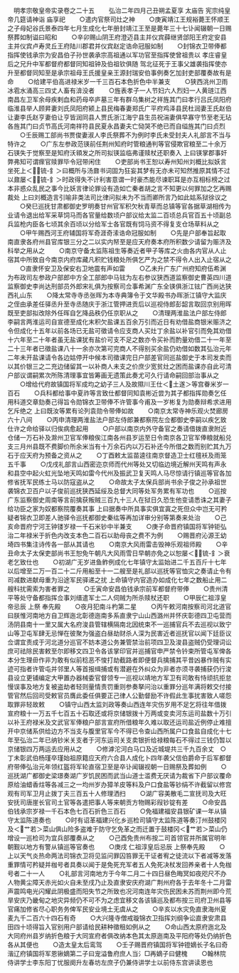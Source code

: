 <!-- { "loadSidebar": true } -->
　明孝宗敬皇帝实录卷之二十五
　　弘治二年四月己丑朔孟夏享  太庙告  宪宗纯皇帝几筵请神诣  庙享祀
　　○遣内官祭司灶之神
　　○庚寅靖江王规裕薨王怀顺王之子母妃谷氏景泰四年七月生成化七年册封靖江王至是薨年三十七讣闻辍朝一日赐祭葬如制谥曰昭和
　　○辛卯赐山阴王府澄迈县主并仪宾薛继贤郃阳王府定安县主并仪宾卢寿灵丘王府陆川郡君并仪宾赵定诰命冠服如制
　　○封锦衣卫带俸都指挥使钱承宗为安昌伯子孙世袭承宗高祖通以军功官至指挥使曾祖贵以  孝庄睿皇后之兄升中军都督府都督同知祖钟及伯祖钦俱随  驾北征死于王事父雄袭指挥使亦升至都督同知至是承宗祖母王氏援皇亲王源封瑞安伯事例奏乞加封吏部覆奏故有是命
　　○给建平伯高进禄米岁一千三百石本色折色中半兼支
　　○狭西洮州卫雨冰雹水涌高三四丈人畜有渰没者
　　○旌表孝子一人节妇六人烈妇一人黄琏江西南昌左卫军余母疾剌血和药母卒庐墓三年有群乌集树之祥旌其门曰孝行吕氏凤阳府临淮县举人顾昇妻刘氏凤阳府颍上县民梅春妻郑氏广平府鸡泽县民杜润妻王氏赵伯让妻李氏赵亨妻伯让亨皆润同县人贾氏浙江海宁县生员祝湍妻俱早寡守节至老无玷各旌其门曰贞节高氏河南祥符县民夏永昌妻夫亡恸哭不绝已而自缢旌其门曰贞烈
　　○壬辰赐工部尚书贾俊妻淑人李氏祭葬不为例时李氏未受封夫人礼部言不当与特许之
　　○广东左参政范锳前任荆州知府时管粮通判等官侵欺官粮至二十余万石锳失于觉察至是知府沃頖发之所司拟锳监临弗谨赎杖还职奏入  上曰锳掌郡事奸弊弗知可谓瘝官赎罪毕令冠带闲住
　　○吏部尚书王恕以寿州知州刘概比拟妖言坐死上＜锍-釒＞曰概所与汤鼐书词固为狂妄其梦有无亦未可知然推原其情不过以鼐屡＜锍-釒＞时政得失不计利害意谓一时豪杰能尽谏职耳是亦互相标榜之过本非惑众乱民之事今比妖言律论罪设有造如亡秦者胡之言不知更以何罪加之乞再赐裁处  上曰刘概造言引喻非类法司比律问拟未为不当而卿所言乃如此姑系狱徐议之
　　○癸巳巡抚甘肃都御史罗明奏甘州官军积欠秋青草而总镇等官各据草湖相传为业请令退出给军采草饲马而各官量给数顷户部议给太监二百顷总兵官百五十顷副总兵监枪内臣各七顷其余百顷以分给军士各官既有饲马资不得复支仓场草料从之
　　○甲午赐西河王府辅国将军奇涯奇溹诰命冠服如制
　　○先是户部奉旨起取南直隶各府州县官库银三分之二以实内帑至是应天府奏本府所积数少请留为赈济及科举之用从之
　　○南京守备太监陈祖生等奏近者甲子等库之火由各内官从人止宿其中所致自今南京内府库藏凡积贮钱粮处所俱乞严为之禁不得令人出入止宿从之
　　○直隶怀安卫及保安右卫地震有声如雷
　　○乙未升广东广州府知府伍希渊为布政司左参政户部郎中方全工部郎中马铉为左右参议狭西道监察御史曹英四川道监察御史李尚达刑部员外郎宋礼俱为按察司佥事希渊广东全锳俱浙江铉广西尚达狭西礼山东
　　○降太常寺寺丞张晖为本寺典簿令于文华殿书办晖浙江镇守大监庆之侄由承差任驿丞升至寺丞随庆于浙江管押进贡后以巡视侍郎彭韶言取回京别用晖既至吏部拟改除外任晖自乞降品秩仍任京职从之
　　○清理两淮盐法户部左侍郎李嗣言两淮运司自宣德至成化末积欠盐课五百余万引而近日有劝借盐商银米赈济之令但成化十五年以前各场已无盐可徵请令应支商人买灶丁余盐以补官引而免其劝借十六年至二十年者虽无盐课犹有盐价可支不足之数亦令买补而酌量劝借二十一年至二十三年者已徵盐课八十一余亦次第可完商人不得别买余盐仍劝借如数其弘治元年二年未开盐课请令各边姑停开中候本司徵课完日户部差官同巡盐御史于本司发卖而以其价银三之二充边储留其一以补商人未支之价庶少宽贫灶之困而盐课亦自此可清户部议谓嗣累次所陈清理事宜皆筹画无遗策此奏尤可久行请命嗣回部治事从之
　　○增给代府故镇国将军成均之幼子三人及故隰川王仕＜土遂＞等宫眷米岁一百石
　　○兵科都给事中夏祚等言致仕都督同知袁彬近尝为其子都指挥勋奏乞任用科道交章劾奏己得旨令勋锦衣卫带俸不许管事今甫及一岁彬复为勋奏辩希求进用乞斥绝之  上曰既汝等累有论列袁勋令带俸如故
　　○南京太常寺神乐观火焚廊房六十八间
　　○丙申清理两淮盐法户部左侍郎兼都察院左佥都御史李嗣以疾乞致仕许之命给驿以归俟病愈起用
　　○户部以南京内外守备官之奏请借拨直隶附近仓储一万石补及滁州卫官军俸粮俟江南各州县岁运至日令南京各卫官军俸粮就船兑支三月州县既不费脚价所余米当有十万余石内以万石补还今所借之数而别贮其九万石于应天府为预备之资从之
　　○丁酉敕太监苗逵往南京督造卫士红氊袄及雨笼五千事
　　○戊戌礼部言山西密迩京师而代州等处又切临边境近解州天鸣有声永和县空中起火虹光坠地天鸣如雷今代州及振武卫复天鸣人马尽惊请行镇巡等官各加修省抚军民练士马以防寇盗从之
　　○命故太子太保兵部尚书余子俊之孙承祖世袭锦衣卫百户以子俊前巡抚狭西延绥及总督大同等处军务累有军功也
　　○巡按广东监察御史周南等言前擒获叛贼三百九十三人在狱日久恐生他变请悉诛之其妻子给功臣之家为奴都察院覆奏其事  上曰据奏中所具事实俱宜寘之死但众中岂无可矜疑者锦衣卫即差人驰驿令巡抚都御史秦纮等再加详审分别等第奏来处治
　　○己亥命晋府宁河王钟镂岁禄一千石米钞中半兼支
　　○庚子命晋府镇国将军钟钜弘治二年禄米于折色内改支本色二百石以助母丧之费不为例
　　○赐晋府沁源王幼埼四书集注诗传各一部从其请也
　　○南京大风雨雷击毁神乐观祖师殿
　　○辛丑命太子太保吏部尚书王恕免午朝凡大风雨雪日早朝亦免之以恕屡＜锍-釒＞衰老乞致仕也
　　○初湖广无岁进鱼鲊例成化七年镇守太监始进二千五百斤十七年以后增至二万一百二十二斤用船至十一二艘至是礼部以巡抚等官恤灾之奏请止令有司减数进献母重为沿途军民驿递之扰  上命镇守内官造办如成化七年之数船止用二艘科扰需索为害者罪之
　　○壬寅命安昌伯钱承宗前军都督府带俸
　　○贵州清平等处守备都指挥佥事刘缙遣军士二人伺贼为所杀赎杖还职
　　○甲辰仁祖淳皇帝忌辰  上祭  奉先殿
　　○夜月犯南斗杓第二星
　　○丙午敕河南按察司河北道官曰朕惟河南地方自卫辉迤北彰德迤南多系直隶宁山山西潞州并怀庆彰德四卫屯营而汤阴县南十一里又属大名府浚县管辖横隔南北因统束不一巡捕官兵不去巡视以致宁山等卫屯军肆无忌惮在彼聚为强盗白昼劫财杀人深为民害近者巡抚官以闻下廷臣议佥谓宜责成于河北道分巡官不妨本道公务兼管禁治前项四卫及浚县盗贼仍受理词讼庶可祛除民害敕至尔即移文四卫令各该掌印官并巡捕官申严禁令钤束所管屯军俾各本分生理毌作非为敢有似前稔恶不悛打劫截路者即便督兵擒捕其平昔凶暴作贼有实迹可指者许管屯并邻里人等首报缉捕或有潜避在外纠众为非者亦须寻袭捕获仍行浚县设立更铺编定大甲置办器械委官督领专一巡视以靖地方军卫有司敢有恃顽抗拒怠慢误事及地方复被盗劫者轻则量情责罚重则参奏拏问治以重罪分巡年满将敕交付接管官然后回司受敕官员膺此委任俱要正己律人公勤督励不许假此生事扰害致人嗟怨取罪非轻故敕
　　○镇守山西太监刘政等奏山西连年灾伤岁用不足乞将往年借拨宣府粮十一万五千七百五十石取还或将京储银拨十万两或变卖河东运司盐数十万引以补王府禄米及文武官军俸粮户部言宣府所借粮年久难以取还运司盐近例停止难擅开中京储系供给边方不当支与腹里官军今不得已令查山西所属户口食盐自成化十七年至弘治二年已纳钞米关支者于河东运司关支卖银折给禄粮每石不得过三钱仍暂以京储银四万两运去应用从之
　　○修滹沱河白马口及近城堤共三千九百余丈　○丁未彰武伯杨瑾卒瑾始祖原籍应天府六合县人成化卜四年袭父信伯爵命于后军都督府带俸弘治元年领红盔将军轮直宿卫至是卒讣闻辍视朝一日赐祭及葬如例
　　○巡抚湖广都御史梁璟奏湖广岁饥民困而武当山道士滥费无厌请为裁省下户部议覆命原给油蜡香炷等各减三之一均州岁办獐羊皮等料及户口食盐等钞绢不许截留以修宫观有司军卫月止拨丁夫三百五十人修理洒扫
　　○湖广容美散毛二宣抚司及大旺安抚司唐崖长官司土官等各遣把事人等来朝贡方物赐彩叚钞锭有差
　　○命安昌伯钱承宗岁禄一千石本色七百石折色三百石
　　○免福建福安县银矿课一年从镇守太监陈道奏也
　　○时有诏革福建兴化乡巡检司镇守太监陈道等奏汀州鼓楼冈及＜艹若＞菜山俱山险多盗难于防守乞免革之而迁置于鼓楼冈＜艹若＞菜山仍增设一巡检司为宜兵部覆奏从之
　　○己酉免贵州布按二司首领官并所属官明年朝觐以地方有警从镇巡等官奏也
　　○庚戌  仁祖淳皇后忌辰  上祭奉先殿
　　○  上以天气炎热命两法司锦衣卫将见监问罪囚笞罪无干证者宥之徒流以下者减等发落重罪情可矜疑并枷号者具奏以闻于是免死充军者五人免死决杖发回养亲者十人免枷号者二十一人
　　○礼部言河南地方于今年二月二十四日昼色晦冥如夜咫尺不办人物黄尘障天赤光如火自未至戌乃止及直隶安庆府湖广荆州府各于去年冬十二月雷声震鸣电光闪耀此阴极盛而阳失节之所致也况河南连年灾伤民困未苏而荆州即今荒旱安庆乃畿甸之地灾异频仍不可不为之虑宜移文各该镇巡及都布按三司府卫州县等官痛加修省尽心职务务俾军民安业境土无虞从之
　　○辛亥以水灾免直隶海州夏麦九千二百六十四石有奇
　　○大兴隆寺僧戒璇锦衣卫指挥刘纲争讼直隶安肃县田四十顷得旨入官别用户部请给民耕种徵租如例从之
　　○命山西太原府迤北及大同府州县岁纳折色粮于大同宣府者俱改纳本色其太原迤南及平阳府等处仍纳折色各从其便也
　　○造太皇太后鸾驾
　　○壬子赐晋府镇国将军钟镫嫡长子名曰奇湝辽府镇国将军恩锹嫡第二子曰宠溢鲁府庶人当氵□再嫡子曰健槐
　　○翰林院侍讲学士李东阳丁忧服阕升左春坊左庶子仍兼侍讲学士以前侍东宫讲读恩也
